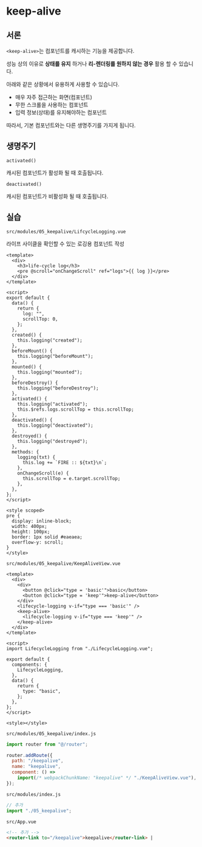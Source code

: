 # keep-alive

## 서론

`<keep-alive>`는 컴포넌트를 캐시하는 기능을 제공합니다.

성능 상의 이유로 **상태를 유지** 하거나 **리-렌더링를 원하지 않는 경우** 활용 할 수 있습니다.

아래와 같은 상황에서 유용하게 사용할 수 있습니다.

- 매우 자주 접근하는 화면(컴포넌트)
- 무한 스크롤을 사용하는 컴포넌트
- 입력 정보(상태)를 유지해야하는 컴포넌트

따라서, 기본 컴포넌트와는 다른 생명주기를 가지게 됩니다.

## 생명주기

`activated()`

캐시된 컴포넌트가 활성화 될 때 호출됩니다.

`deactivated()`

캐시된 컴포넌트가 비활성화 될 때 호출됩니다.

## 실습

`src/modules/05_keepalive/LifcycleLogging.vue`

라이프 사이클을 확인할 수 있는 로깅용 컴포넌트 작성

```vue
<template>
  <div>
    <h3>life-cycle log</h3>
    <pre @scroll="onChangeScroll" ref="logs">{{ log }}</pre>
  </div>
</template>

<script>
export default {
  data() {
    return {
      log: "",
      scrollTop: 0,
    };
  },
  created() {
    this.logging("created");
  },
  beforeMount() {
    this.logging("beforeMount");
  },
  mounted() {
    this.logging("mounted");
  },
  beforeDestroy() {
    this.logging("beforeDestroy");
  },
  activated() {
    this.logging("activated");
    this.$refs.logs.scrollTop = this.scrollTop;
  },
  deactivated() {
    this.logging("deactivated");
  },
  destroyed() {
    this.logging("destroyed");
  },
  methods: {
    logging(txt) {
      this.log += `FIRE :: ${txt}\n`;
    },
    onChangeScroll(e) {
      this.scrollTop = e.target.scrollTop;
    },
  },
};
</script>

<style scoped>
pre {
  display: inline-block;
  width: 400px;
  height: 100px;
  border: 1px solid #eaeaea;
  overflow-y: scroll;
}
</style>
```

`src/modules/05_keepalive/KeepAliveView.vue`

```vue
<template>
  <div>
    <div>
      <button @click="type = 'basic'">basic</button>
      <button @click="type = 'keep'">keep-alive</button>
    </div>
    <lifecycle-logging v-if="type === 'basic'" />
    <keep-alive>
      <lifecycle-logging v-if="type === 'keep'" />
    </keep-alive>
  </div>
</template>

<script>
import LifecycleLogging from "./LifecycleLogging.vue";

export default {
  components: {
    LifecycleLogging,
  },
  data() {
    return {
      type: "basic",
    };
  },
};
</script>

<style></style>
```

`src/modules/05_keepalive/index.js`

```js
import router from "@/router";

router.addRoute({
  path: "/keepalive",
  name: "keepalive",
  component: () =>
    import(/* webpackChunkName: "keepalive" */ "./KeepAliveView.vue"),
});
```

`src/modules/index.js`

```js
// 추가
import "./05_keepalive";
```

`src/App.vue`

```html
<!-- 추가 -->
<router-link to="/keepalive">keepalive</router-link> |
```
